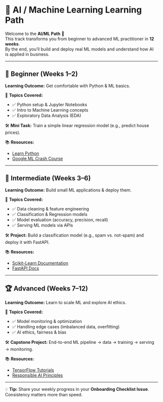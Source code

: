 # 🤖 AI / Machine Learning Learning Path

Welcome to the **AI/ML Path** 🚀  
This track transforms you from beginner to advanced ML practitioner in **12 weeks**.  
By the end, you’ll build and deploy real ML models and understand how AI is applied in business.

---

## 🎯 Beginner (Weeks 1–2)

**Learning Outcome:** Get comfortable with Python & ML basics.  

📌 **Topics Covered:**  

- ✅ Python setup & Jupyter Notebooks  
- ✅ Intro to Machine Learning concepts  
- ✅ Exploratory Data Analysis (EDA)  

🛠️ **Mini Task:** Train a simple linear regression model (e.g., predict house prices).  

📚 **Resources:**  

- [Learn Python](https://www.learnpython.org/)  
- [Google ML Crash Course](https://developers.google.com/machine-learning/crash-course)  

---

## 🚀 Intermediate (Weeks 3–6)

**Learning Outcome:** Build small ML applications & deploy them.  

📌 **Topics Covered:**  

- ✅ Data cleaning & feature engineering  
- ✅ Classification & Regression models  
- ✅ Model evaluation (accuracy, precision, recall)  
- ✅ Serving ML models via APIs  

🛠️ **Project:** Build a classification model (e.g., spam vs. not-spam) and deploy it with FastAPI.  

📚 **Resources:**  

- [Scikit-Learn Documentation](https://scikit-learn.org/stable/)  
- [FastAPI Docs](https://fastapi.tiangolo.com/)  

---

## 🏆 Advanced (Weeks 7–12)

**Learning Outcome:** Learn to scale ML and explore AI ethics.  

📌 **Topics Covered:**  

- ✅ Model monitoring & optimization  
- ✅ Handling edge cases (imbalanced data, overfitting)  
- ✅ AI ethics, fairness & bias  

🛠️ **Capstone Project:** End-to-end ML pipeline → data → training → serving → monitoring.  

📚 **Resources:**  

- [TensorFlow Tutorials](https://www.tensorflow.org/tutorials)  
- [Responsible AI Principles](https://ai.google/responsibilities/responsible-ai-practices/)  

---

💡 **Tip:** Share your weekly progress in your **Onboarding Checklist Issue**. Consistency matters more than speed.
